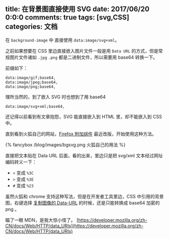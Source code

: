 title: 在背景图直接使用 SVG
date: 2017/06/20 0:0:0
comments: true
tags: [svg,CSS]
categories: 文档
---

在 `background-image` 中 直接使用 `data:image/svg+xml`。

<!--more-->

之前如果想要在 CSS 里边直接嵌入图片文件一般是用 `Data URL` 的方式，但是常规图片文件诸如 `.jpg` `.png` 都是二进制文件，所以需要用 base64 转换一下。

前缀如下：

```
data:image/gif;base64,
data:image/jpeg;base64,
data:image/png;base64,
```
理所当然的，到了嵌入 SVG 时也想到了用 base64
```
data:image/svg+xml;base64,
```
还记得以前看到有文章抱怨，SVG 能直接嵌入到 HTML 里，却不能嵌入到 CSS 中。

直到看到火狐自己的网站，[Firefox 附加组件](https://addons.mozilla.org/zh-CN/android/) 最近改版，开始使用这种方法。

{% fancybox /blog/images/bgsvg.png 火狐自己的用法 %}

直接把文本贴在 Data URL 后面，看的出来，里边只是把 svg/xml 文本经过网址编码转义一下：
- `<` 变成 `%3C`
- `>` 变成 `%3E` 
- `#` 变成 `%23` 

虽然火狐和 chrome 支持这种写法，但是在开发者工具里边，CSS 中引用的背景图，右键选择 <u>复制图像的 Data-URL</u> 的时候，还是只能转换成 base64 加密的 png 。

瞄了一眼 MDN，是我大惊小怪了。
[https://developer.mozilla.org/zh-CN/docs/Web/HTTP/data_URIs](https://developer.mozilla.org/zh-CN/docs/Web/HTTP/data_URIs)
